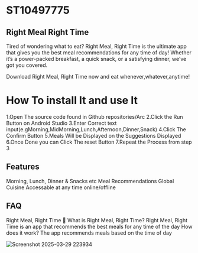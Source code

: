 
# ST10497775 
## Right Meal Right Time
Tired of wondering what to eat? Right Meal, Right Time is the ultimate app that gives you the best meal recommendations for any time of day! Whether it’s a power-packed breakfast, a quick snack, or a satisfying dinner, we’ve got you covered.

Download Right Meal, Right Time now and eat whenever,whatever,anytime!


# How To install It and use  It
1.Open The source code found in Github repositories/Arc
2.Click the Run Button on Android Studio
3.Enter Correct text input(e.gMorning,MidMorning,Lunch,Afternoon,Dinner,Snack)
4.Click The Confirm Button 
5.Meals Will be Displayed on the Suggestions Displayed
6.Once Done you can Click The reset Button 
7.Repeat the Process from step 3

## Features
Morning, Lunch, Dinner & Snacks etc
Meal Recommendations 
Global Cuisine
Accessable at any time online/offline
## FAQ
Right Meal, Right Time 
🔹 What is Right Meal, Right Time?
Right Meal, Right Time is an app that recommends the best meals for any time of the day 
How does it work?
The app recommends meals based on the time of day


![Screenshot 2025-03-29 223934](https://github.com/user-attachments/assets/d5074a45-8b47-479e-804b-f99fb61357ee)
